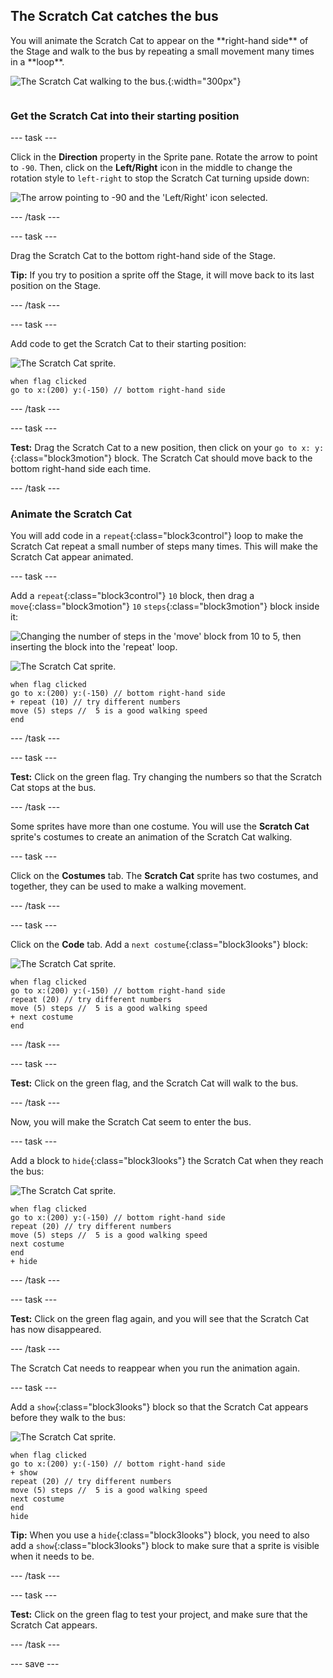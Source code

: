 ## The Scratch Cat catches the bus

<div style="display: flex; flex-wrap: wrap">
<div style="flex-basis: 200px; flex-grow: 1; margin-right: 15px;">
You will animate the Scratch Cat to appear on the **right-hand side** of the Stage and walk to the bus by repeating a small movement many times in a **loop**. 
</div>
<div>

![The Scratch Cat walking to the bus.](images/cat-catches-bus.png){:width="300px"}

</div>
</div>

### Get the Scratch Cat into their starting position

--- task ---

Click in the **Direction** property in the Sprite pane. Rotate the arrow to point to `-90`. Then, click on the **Left/Right** icon in the middle to change the rotation style to `left-right` to stop the Scratch Cat turning upside down:

![The arrow pointing to -90 and the 'Left/Right' icon selected.](images/sprite-pane-direction.png)

--- /task ---


--- task ---

Drag the Scratch Cat to the bottom right-hand side of the Stage.

**Tip:** If you try to position a sprite off the Stage, it will move back to its last position on the Stage.

--- /task ---

--- task ---

Add code to get the Scratch Cat to their starting position:

![The Scratch Cat sprite.](images/scratch-cat-sprite.png)

```blocks3
when flag clicked
go to x:(200) y:(-150) // bottom right-hand side
```

--- /task ---

--- task ---

**Test:** Drag the Scratch Cat to a new position, then click on your `go to x: y:`{:class="block3motion"} block. The Scratch Cat should move back to the bottom right-hand side each time.

--- /task ---

### Animate the Scratch Cat

You will add code in a `repeat`{:class="block3control"} loop to make the Scratch Cat repeat a small number of steps many times. This will make the Scratch Cat appear animated.

--- task ---

Add a `repeat`{:class="block3control"} `10` block, then drag a `move`{:class="block3motion"} `10` `steps`{:class="block3motion"} block inside it:

![Changing the number of steps in the 'move' block from 10 to 5, then inserting the block into the 'repeat' loop.](images/block-into-loop.gif)

![The Scratch Cat sprite.](images/scratch-cat-sprite.png)

```blocks3
when flag clicked
go to x:(200) y:(-150) // bottom right-hand side
+ repeat (10) // try different numbers
move (5) steps //  5 is a good walking speed
end
```

--- /task ---

--- task ---

**Test:** Click on the green flag. Try changing the numbers so that the Scratch Cat stops at the bus.

--- /task ---

Some sprites have more than one costume. You will use the **Scratch Cat** sprite's costumes to create an animation of the Scratch Cat walking.

--- task ---

Click on the **Costumes** tab. The **Scratch Cat** sprite has two costumes, and together, they can be used to make a walking movement.

--- /task ---

--- task ---

Click on the **Code** tab. Add a `next costume`{:class="block3looks"} block:

![The Scratch Cat sprite.](images/scratch-cat-sprite.png)

```blocks3
when flag clicked
go to x:(200) y:(-150) // bottom right-hand side
repeat (20) // try different numbers
move (5) steps //  5 is a good walking speed
+ next costume 
end
```
--- /task ---

--- task ---

**Test:** Click on the green flag, and the Scratch Cat will walk to the bus.

--- /task ---

Now, you will make the Scratch Cat seem to enter the bus.

--- task ---

Add a block to `hide`{:class="block3looks"} the Scratch Cat when they reach the bus:

![The Scratch Cat sprite.](images/scratch-cat-sprite.png)

```blocks3
when flag clicked
go to x:(200) y:(-150) // bottom right-hand side
repeat (20) // try different numbers
move (5) steps //  5 is a good walking speed
next costume 
end
+ hide
```

--- /task ---

--- task ---

**Test:** Click on the green flag again, and you will see that the Scratch Cat has now disappeared.

--- /task ---

The Scratch Cat needs to reappear when you run the animation again.

--- task ---

Add a `show`{:class="block3looks"} block so that the Scratch Cat appears before they walk to the bus:

![The Scratch Cat sprite.](images/scratch-cat-sprite.png)

```blocks3
when flag clicked
go to x:(200) y:(-150) // bottom right-hand side
+ show
repeat (20) // try different numbers
move (5) steps //  5 is a good walking speed
next costume 
end
hide
```

**Tip:** When you use a `hide`{:class="block3looks"} block, you need to also add a `show`{:class="block3looks"} block to make sure that a sprite is visible when it needs to be.

--- /task ---

--- task ---

**Test:** Click on the green flag to test your project, and make sure that the Scratch Cat appears.

--- /task ---

--- save ---
